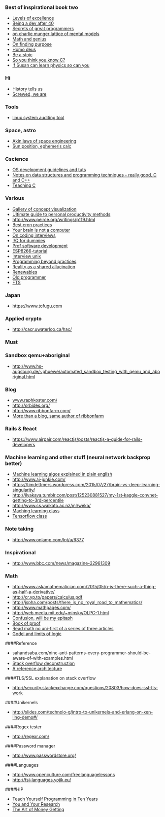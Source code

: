 ### Best of inspirational book two

* [Levels of excellence](https://johncarlosbaez.wordpress.com/2013/09/29/levels-of-excellence/)
* [Being a dev after 40](https://medium.com/@akosma/being-a-developer-after-40-3c5dd112210c#.fmu869hp1)
* [Secrets of great programmers](https://www.quora.com/What-are-the-best-kept-secrets-of-great-programmers/answer/Jens-Rantil?srid=V3G&amp%3Bshare=1&imm_mid=0e4b07&cmp=em-prog-na-na-newsltr_20160611)
* [on charlie munger lattice of mental models](https://medium.com/@yegg/mental-models-i-find-repeatedly-useful-936f1cc405d#.khojlxomd)
* [Math and genius](http://lesswrong.com/lw/2v1/great_mathematicians_on_math_competitions_and/)
* [On finding purpose](http://tranquilmonkey.com/hunter-s-thompsons-extraordinary-letter-on-finding-your-purpose/)
* [Homo deus](https://www.theguardian.com/books/2016/aug/24/homo-deus-by-yuval-noah-harari-review)
* [Be a stoic](http://www.bakadesuyo.com/2016/09/ancient-wisdom/?utm_source=%22Barking+Up+The+Wrong+Tree%22+Weekly+Newsletter&utm_campaign=309bcec93d-wisdom_9_25_2016&utm_medium=email&utm_term=0_78d4c08a64-309bcec93d-57698157)
* [So you think you know C?](https://hackernoon.com/so-you-think-you-know-c-8d4e2cd6f6a6#.pjqxobh6k)
* [If Susan can learn physics so can you](https://fledglingphysicist.com/2013/12/12/if-susan-can-learn-physics-so-can-you/)

### Hi

* [History tells us](http://www.huffingtonpost.com/tobias-stone/history-tells-us-what-will-brexit-trump_b_11179774.html?)
* [Screwed, we are](https://theintercept.com/2016/11/09/democrats-trump-and-the-ongoing-dangerous-refusal-to-learn-the-lesson-of-brexit/)

### Tools

* [linux system auditing tool](https://cisofy.com/)

### Space, astro 

* [Akin laws of space engineering](http://spacecraft.ssl.umd.edu/akins_laws.html)
* [Sun position, ephemeris calc](http://aa.quae.nl/en/reken/zonpositie.html)

### Cscience

* [OS development guidelines and tuts](http://wiki.osdev.org/Bare_Bones)
* [Notes on data structures and programming techniques - really good, C and C++](http://www.cs.yale.edu/homes/aspnes/classes/223/notes.pdf)
* [Teaching C](http://blog.regehr.org/archives/1393)

### Various

* [Gallery of concept visualization](http://conceptviz.github.io/#/e30=)
* [Ultimate guide to personal productivity methods](https://blog.todoist.com/2015/11/30/ultimate-guide-personal-productivity-methods/)
* http://www.peirce.org/writings/p119.html
* [Best cron practices](https://sanctum.geek.nz/arabesque/cron-best-practices/?imm_mid=0e3bcf&cmp=em-prog-na-na-newsltr_20160514)
* [Your brain is not a computer](https://aeon.co/essays/your-brain-does-not-process-information-and-it-is-not-a-computer)
* [On coding interviews](https://blog.devmastery.com/how-to-win-the-coding-interview-71ae7102d685#.hfdxy9xsw)
* [I/Q for dummies](http://whiteboard.ping.se/SDR/IQ)
* [Prof software development](http://mixmastamyk.bitbucket.org/pro_soft_dev/)
* [ESP8266-tutorial](http://www.agcross.com/2015/09/the-esp8266-wifi-chip-part-1-up-and-running/)
* [Interview unix](https://www.youtube.com/watch?v=vT_J6xc-Az0)
* [Programming beyond practices](https://tinyletter.com/programming-beyond-practices/archive)
* [Reality as a shared allucination](http://reactor-core.org/reality-hallucination.html)
* [Renewables](https://www.withouthotair.com/)
* [Old programmer](http://www.bennorthrop.com/Essays/2016/reflections-of-an-old-programmer.php)
* [FTS](http://www.vox.com/2015/6/30/8852017/quit-my-job)

### Japan

* https://www.tofugu.com

### Applied crypto

* http://cacr.uwaterloo.ca/hac/

### Must

### Sandbox qemu+aboriginal
* http://www.hs-augsburg.de/~phuewe/automated_sandbox_testing_with_qemu_and_aboriginal.html

### Blog
* www.raphkoster.com/
* http://orbides.org/
* http://www.ribbonfarm.com/
* [More than a blog, same author of ribbonfarm](http://breakingsmart.com/)

### Rails & React
* https://www.airpair.com/reactjs/posts/reactjs-a-guide-for-rails-developers

### Machine learning and other stuff (neural network backprop better)
* [Machine learning algos explained in plain english](http://rayli.net/blog/data/top-10-data-mining-algorithms-in-plain-english/)
* http://www.ai-junkie.com/
* https://timdettmers.wordpress.com/2015/07/27/brain-vs-deep-learning-singularity/
* http://ilyakava.tumblr.com/post/125230881527/my-1st-kaggle-convnet-getting-to-3rd-percentile
* http://www.cs.waikato.ac.nz/ml/weka/
* [Maching learning class](http://ciml.info/)
* [Tensorflow class](http://web.stanford.edu/class/cs20si/syllabus.html)

### Note taking
* http://www.onlamp.com/lpt/a/6377

### Inspirational
* http://www.bbc.com/news/magazine-32961309

### Math
* http://www.askamathematician.com/2015/05/q-is-there-such-a-thing-as-half-a-derivative/
* http://cr.yp.to/papers/calculus.pdf
* http://jspha.com/posts/there_is_no_royal_road_to_mathematics/
* http://www.mathpages.com/ 
* http://web.media.mit.edu/~minsky/OLPC-1.html
* [Confusion, will be my epitaph](https://j2kun.svbtle.com/mathematicians-are-chronically-lost-and-confused)
* [Book of proof](http://www.people.vcu.edu/~rhammack/BookOfProof/)
* [Read math no uni-first of a series of three articles](https://www.quantstart.com/articles/How-to-Learn-Advanced-Mathematics-Without-Heading-to-University-Part-1)
* [Godel and limits of logic](https://plus.maths.org/content/goumldel-and-limits-logic)

####Reference
* sahandsaba.com/nine-anti-patterns-every-programmer-should-be-aware-of-with-examples.html
* [Stack overflow deconstruction](http://nickcraver.com/blog/2016/02/03/stack-overflow-a-technical-deconstruction/)
* [A reference architecture](http://swift.siphos.be/aglara//index.html)

####TLS/SSL explanation on stack overflow
* http://security.stackexchange.com/questions/20803/how-does-ssl-tls-work

####Unikernels
* http://slides.com/technolo-g/intro-to-unikernels-and-erlang-on-xen-ling-demo#/

####Regex tester
* http://regexr.com/

####Password manager
* http://www.passwordstore.org/

####Languages
* http://www.openculture.com/freelanguagelessons
* http://fsi-languages.yojik.eu/

####HIP
* [Teach Yourself Programming in Ten Years](http://norvig.com/21-days.html)
* [You and Your Research](https://www.cs.virginia.edu/~robins/YouAndYourResearch.html)
* [The Art of Money Getting](https://www.gutenberg.org/files/8581/8581-h/8581-h.htm)
